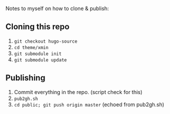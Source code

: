 Notes to myself on how to clone & publish:

## Cloning this repo

1. `git checkout hugo-source`
2. `cd theme/xmin`
3. `git submodule init`
4. `git submodule update`

## Publishing

1. Commit everything in the repo.  (script check for this)
2. `pub2gh.sh`
3. `cd public; git push origin master`  (echoed from pub2gh.sh)

